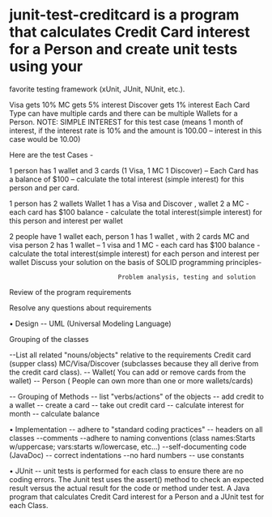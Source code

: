 # junit-test-creditcard is a program that calculates Credit Card interest for a Person and create unit tests using your
favorite testing framework (xUnit, JUnit, NUnit, etc.).

Visa gets 10% MC gets 5% interest Discover gets 1% interest Each Card Type can have multiple cards and there can be multiple Wallets for a Person. NOTE: SIMPLE INTEREST for this test case (means 1 month of interest, if the interest rate is 10% and the amount is 100.00 – interest in this case would be 10.00)

Here are the test Cases -

1 person has 1 wallet and 3 cards (1 Visa, 1 MC 1 Discover) – Each Card has a balance of $100 – calculate the total interest (simple interest) for this person and per card.

1 person has 2 wallets Wallet 1 has a Visa and Discover , wallet 2 a MC - each card has $100 balance - calculate the total interest(simple interest) for this person and interest per wallet

2 people have 1 wallet each, person 1 has 1 wallet , with 2 cards MC and visa person 2 has 1 wallet – 1 visa and 1 MC - each card has $100 balance - calculate the total interest(simple interest) for each person and interest per wallet Discuss your solution on the basis of SOLID programming principles-

                                  Problem analysis, testing and solution
Review of the program requirements

Resolve any questions about requirements

• Design -- UML (Universal Modeling Language)

Grouping of the classes

--List all related "nouns/objects" relative to the requirements Credit card (supper class) MC/Visa/Discover (subclasses because they all derive from the credit card class). -- Wallet( You can add or remove cards from the wallet) -- Person ( People can own more than one or more wallets/cards)

-- Grouping of Methods -- list "verbs/actions" of the objects -- add credit to a wallet -- create a card -- take out credit card -- calculate interest for month -- calculate balance

• Implementation -- adhere to "standard coding practices" -- headers on all classes --comments --adhere to naming conventions (class names:Starts w/uppercase; vars:starts w/lowercase, etc...) --self-documenting code (JavaDoc) -- correct indentations --no hard numbers -- use constants

• JUnit -- unit tests is performed for each class to ensure there are no coding errors. The Junit test uses the assert() method to check an expected result versus the actual result for the code or method under test. A Java program that calculates Credit Card interest for a Person and a JUnit test for each Class.
